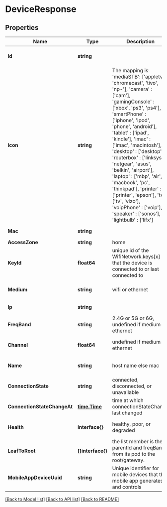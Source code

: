 # DeviceResponse

## Properties
Name | Type | Description | Notes
------------ | ------------- | ------------- | -------------
**Id** | **string** |  | [optional] [default to null]
**Icon** | **string** | The mapping is: &#39;mediaSTB&#39;: [&#39;appletv&#39;, &#39;chromecast&#39;, &#39;tivo&#39;, &#39;np-&#39;], &#39;camera&#39; : [&#39;cam&#39;], &#39;gamingConsole&#39; : [&#39;xbox&#39;, &#39;ps3&#39;, &#39;ps4&#39;], &#39;smartPhone&#39; : [&#39;iphone&#39;, &#39;ipod&#39;, &#39;phone&#39;, &#39;android&#39;], &#39;tablet&#39; : [&#39;ipad&#39;, &#39;kindle&#39;], &#39;imac&#39; : [&#39;imac&#39;, &#39;macintosh&#39;], &#39;desktop&#39; : [&#39;desktop&#39;], &#39;routerbox&#39; : [&#39;linksys&#39;, &#39;netgear&#39;, &#39;asus&#39;, &#39;belkin&#39;, &#39;airport&#39;], &#39;laptop&#39; : [&#39;mbp&#39;, &#39;air&#39;, &#39;macbook&#39;, &#39;pc&#39;, &#39;thinkpad&#39;], &#39;printer&#39; : [&#39;printer&#39;, &#39;epson&#39;], &#39;tv&#39; : [&#39;tv&#39;, &#39;vizo&#39;], &#39;voipPhone&#39; : [&#39;voip&#39;], &#39;speaker&#39; : [&#39;sonos&#39;], &#39;lightbulb&#39; : [&#39;lifx&#39;] | [optional] [default to null]
**Mac** | **string** |  | [default to null]
**AccessZone** | **string** | home | guests | internetAccessOnly | [optional] [default to null]
**KeyId** | **float64** | unique id of the WifiNetwork.keys[x] that the device is connected to or last connected to | [optional] [default to null]
**Medium** | **string** | wifi or ethernet | [optional] [default to null]
**Ip** | **string** |  | [default to null]
**FreqBand** | **string** | 2.4G or 5G or 6G, undefined if medium ethernet | [optional] [default to null]
**Channel** | **float64** | undefined if medium ethernet | [optional] [default to null]
**Name** | **string** | host name else mac | [optional] [default to null]
**ConnectionState** | **string** | connected, disconnected, or unavailable | [default to null]
**ConnectionStateChangeAt** | [**time.Time**](time.Time.md) | time at which connectionStateChange last changed | [optional] [default to null]
**Health** | **interface{}** | healthy, poor, or degraded | [optional] [default to null]
**LeafToRoot** | **[]interface{}** | the list member is the parentId and freqBand,  from its pod to the root/gateway. | [default to null]
**MobileAppDeviceUuid** | **string** | Unique identifier for mobile devices that the mobile app generates and controls | [optional] [default to null]

[[Back to Model list]](../README.md#documentation-for-models) [[Back to API list]](../README.md#documentation-for-api-endpoints) [[Back to README]](../README.md)


